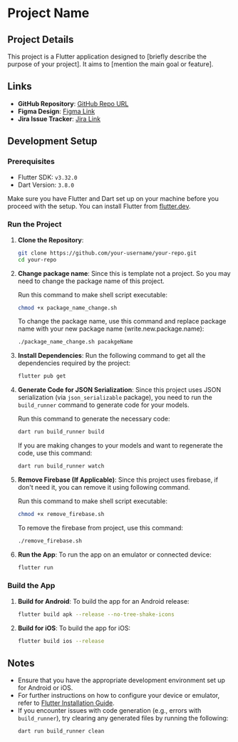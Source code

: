 # Project Name

## Project Details
This project is a Flutter application designed to [briefly describe the purpose of your project]. It aims to [mention the main goal or feature].

## Links
- **GitHub Repository**: [GitHub Repo URL](https://github.com/your-username/your-repo)
- **Figma Design**: [Figma Link](https://www.figma.com/your-design-link)
- **Jira Issue Tracker**: [Jira Link](https://your-jira-instance.atlassian.net/your-project)

## Development Setup

### Prerequisites
- Flutter SDK: `v3.32.0`
- Dart Version: `3.8.0`

Make sure you have Flutter and Dart set up on your machine before you proceed with the setup. You can install Flutter from [flutter.dev](https://flutter.dev/docs/get-started/install).

### Run the Project

1. **Clone the Repository**:
    ```bash
    git clone https://github.com/your-username/your-repo.git
    cd your-repo
    ```

2. **Change package name**:
   Since this is template not a project. So you may need to change the package name of this project.

   Run this command to make shell script executable:
    ```bash
    chmod +x package_name_change.sh
    ```

   To change the package name, use this command and replace package name with your new package name (write.new.package.name):
    ```bash
    ./package_name_change.sh pacakgeName
    ```

3. **Install Dependencies**:
   Run the following command to get all the dependencies required by the project:
    ```bash
    flutter pub get
    ```

4. **Generate Code for JSON Serialization**:
   Since this project uses JSON serialization (via `json_serializable` package), you need to run the `build_runner` command to generate code for your models.

   Run this command to generate the necessary code:
    ```bash
    dart run build_runner build
    ```

   If you are making changes to your models and want to regenerate the code, use this command:
    ```bash
    dart run build_runner watch
    ```

5. **Remove Firebase (If Applicable)**:
   Since this project uses firebase, if don't need it, you can remove it using following command.

   Run this command to make shell script executable:
    ```bash
    chmod +x remove_firebase.sh
    ```

   To remove the firebase from project, use this command:
    ```bash
    ./remove_firebase.sh
    ```

6. **Run the App**:
   To run the app on an emulator or connected device:
    ```bash
    flutter run
    ```

### Build the App

1. **Build for Android**:
   To build the app for an Android release:
    ```bash
    flutter build apk --release --no-tree-shake-icons
    ```

2. **Build for iOS**:
   To build the app for iOS:
    ```bash
    flutter build ios --release
    ```

## Notes
- Ensure that you have the appropriate development environment set up for Android or iOS.
- For further instructions on how to configure your device or emulator, refer to [Flutter Installation Guide](https://flutter.dev/docs/get-started/install).
- If you encounter issues with code generation (e.g., errors with `build_runner`), try clearing any generated files by running the following:
    ```bash
    dart run build_runner clean
    ```